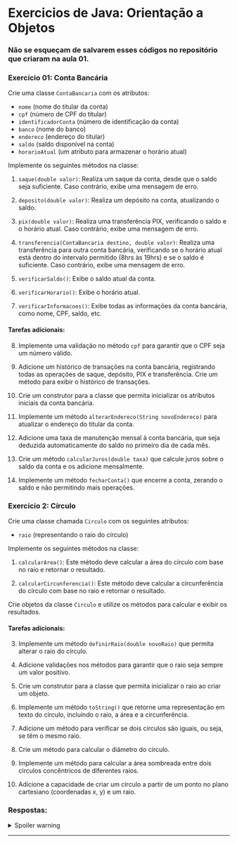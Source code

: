 # Exercicios de Java: Orientação a Objetos

### Não se esqueçam de salvarem esses códigos no repositório que criaram na aula 01.

### Exercício 01: Conta Bancária

Crie uma classe `ContaBancaria` com os atributos:

- `nome` (nome do titular da conta)
- `cpf` (número de CPF do titular)
- `identificadorConta` (número de identificação da conta)
- `banco` (nome do banco)
- `endereco` (endereço do titular)
- `saldo` (saldo disponível na conta)
- `horarioAtual` (um atributo para armazenar o horário atual)

Implemente os seguintes métodos na classe:

1. `saque(double valor)`: Realiza um saque da conta, desde que o saldo seja suficiente. Caso contrário, exibe uma mensagem de erro.

2. `deposito(double valor)`: Realiza um depósito na conta, atualizando o saldo.

3. `pix(double valor)`: Realiza uma transferência PIX, verificando o saldo e o horário atual. Caso contrário, exibe uma mensagem de erro.

4. `transferencia(ContaBancaria destino, double valor)`: Realiza uma transferência para outra conta bancária, verificando se o horário atual está dentro do intervalo permitido (8hrs às 19hrs) e se o saldo é suficiente. Caso contrário, exibe uma mensagem de erro.

5. `verificarSaldo()`: Exibe o saldo atual da conta.

6. `verificarHorario()`: Exibe o horário atual.

7. `verificarInformacoes()`: Exibe todas as informações da conta bancária, como nome, CPF, saldo, etc.

#### Tarefas adicionais:

8. Implemente uma validação no método `cpf` para garantir que o CPF seja um número válido.

9. Adicione um histórico de transações na conta bancária, registrando todas as operações de saque, depósito, PIX e transferência. Crie um método para exibir o histórico de transações.

10. Crie um construtor para a classe que permita inicializar os atributos iniciais da conta bancária.

11. Implemente um método `alterarEndereco(String novoEndereco)` para atualizar o endereço do titular da conta.

12. Adicione uma taxa de manutenção mensal à conta bancária, que seja deduzida automaticamente do saldo no primeiro dia de cada mês.

13. Crie um método `calcularJuros(double taxa)` que calcule juros sobre o saldo da conta e os adicione mensalmente.

14. Implemente um método `fecharConta()` que encerre a conta, zerando o saldo e não permitindo mais operações.
    
### Exercício 2: Círculo

Crie uma classe chamada `Circulo` com os seguintes atributos:

- `raio` (representando o raio do círculo)

Implemente os seguintes métodos na classe:

1. `calcularArea()`: Este método deve calcular a área do círculo com base no raio e retornar o resultado.

2. `calcularCircunferencia()`: Este método deve calcular a circunferência do círculo com base no raio e retornar o resultado.

Crie objetos da classe `Circulo` e utilize os métodos para calcular e exibir os resultados.

#### Tarefas adicionais:

3. Implemente um método `definirRaio(double novoRaio)` que permita alterar o raio do círculo.

4. Adicione validações nos métodos para garantir que o raio seja sempre um valor positivo.

5. Crie um construtor para a classe que permita inicializar o raio ao criar um objeto.

6. Implemente um método `toString()` que retorne uma representação em texto do círculo, incluindo o raio, a área e a circunferência.

7. Adicione um método para verificar se dois círculos são iguais, ou seja, se têm o mesmo raio.

8. Crie um método para calcular o diâmetro do círculo.

9. Implemente um método para calcular a área sombreada entre dois círculos concêntricos de diferentes raios.

10. Adicione a capacidade de criar um círculo a partir de um ponto no plano cartesiano (coordenadas x, y) e um raio.

### Respostas:

<details>
 <summary>Spoiler warning</summary>
  
  ![image](https://media.tenor.com/uATlxJ4eqLsAAAAC/tommy-wiseau-oh-hi-mark.gif)

  Não tão rápido, vamos codar primeiro e quando chegarmos na próxima aula, vamos apresentar as respostas.

</details>

* * *
